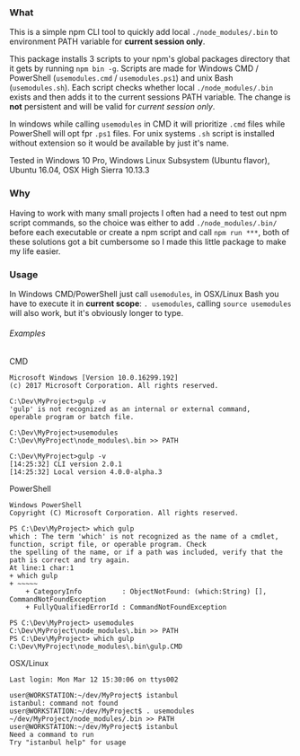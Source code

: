 ### What
This is a simple npm CLI tool to quickly add local `./node_modules/.bin` to environment PATH variable for **current session only**. 

This package installs 3 scripts to your npm's global packages directory that it gets by running `npm bin -g`. Scripts are made for Windows CMD / PowerShell (`usemodules.cmd` / `usemodules.ps1`) and unix Bash (`usemodules.sh`). Each script checks whether local `./node_modules/.bin` exists and then adds it to the current sessions PATH variable. The change is __not__ persistent and will be valid for _current session only_.

In windows while calling `usemodules` in CMD it will prioritize `.cmd` files while PowerShell will opt fpr `.ps1` files. For unix systems `.sh` script is installed without extension so it would be available by just it's name.

Tested in Windows 10 Pro, Windows Linux Subsystem (Ubuntu flavor), Ubuntu 16.04, OSX High Sierra 10.13.3

### Why
Having to work with many small projects I often had a need to test out npm script commands, so the choice was either to add `./node_modules/.bin/` before each executable or create a npm script and call `npm run ***`, both of these solutions got a bit cumbersome so I made this little package to make my life easier.

### Usage
In Windows CMD/PowerShell just call `usemodules`, in OSX/Linux Bash you have to execute it in __current scope__: `. usemodules`, calling `source usemodules` will also work, but it's obviously longer to type.

###### Examples

CMD
```
Microsoft Windows [Version 10.0.16299.192]
(c) 2017 Microsoft Corporation. All rights reserved.

C:\Dev\MyProject>gulp -v
'gulp' is not recognized as an internal or external command,
operable program or batch file.

C:\Dev\MyProject>usemodules
C:\Dev\MyProject\node_modules\.bin >> PATH

C:\Dev\MyProject>gulp -v
[14:25:32] CLI version 2.0.1
[14:25:32] Local version 4.0.0-alpha.3
```

PowerShell
```
Windows PowerShell
Copyright (C) Microsoft Corporation. All rights reserved.

PS C:\Dev\MyProject> which gulp
which : The term 'which' is not recognized as the name of a cmdlet, function, script file, or operable program. Check
the spelling of the name, or if a path was included, verify that the path is correct and try again.
At line:1 char:1
+ which gulp
+ ~~~~~
    + CategoryInfo          : ObjectNotFound: (which:String) [], CommandNotFoundException
    + FullyQualifiedErrorId : CommandNotFoundException

PS C:\Dev\MyProject> usemodules
C:\Dev\MyProject\node_modules\.bin >> PATH
PS C:\Dev\MyProject> which gulp
C:\Dev\MyProject\node_modules\.bin\gulp.CMD
```

OSX/Linux 
```
Last login: Mon Mar 12 15:30:06 on ttys002

user@WORKSTATION:~/dev/MyProject$ istanbul
istanbul: command not found
user@WORKSTATION:~/dev/MyProject$ . usemodules
~/dev/MyProject/node_modules/.bin >> PATH
user@WORKSTATION:~/dev/MyProject$ istanbul
Need a command to run
Try "istanbul help" for usage   
```